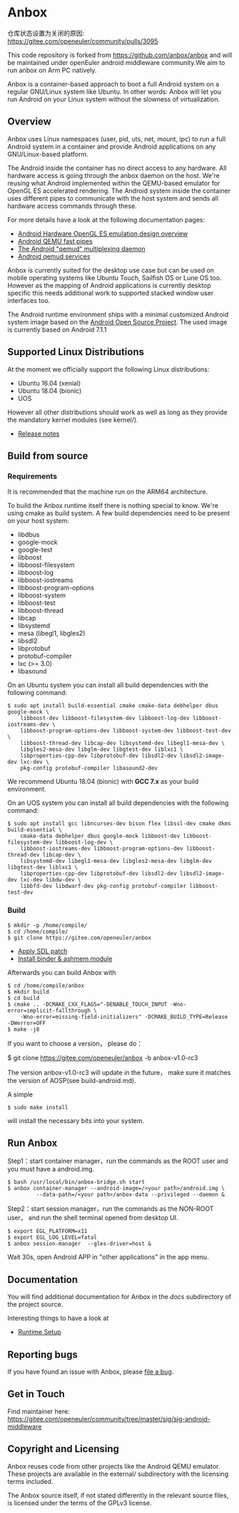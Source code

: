 # Anbox
仓库状态设置为关闭的原因: https://gitee.com/openeuler/community/pulls/3095

This code repository is forked from https://github.com/anbox/anbox and 
will be maintained under openEuler android middleware community.We aim 
to run anbox on Arm PC natively.

Anbox is a container-based approach to boot a full Android system on a
regular GNU/Linux system like Ubuntu. In other words: Anbox will let
you run Android on your Linux system without the slowness of
virtualization.

## Overview

Anbox uses Linux namespaces (user, pid, uts, net, mount, ipc) to run a
full Android system in a container and provide Android applications on
any GNU/Linux-based platform.

The Android inside the container has no direct access to any hardware.
All hardware access is going through the anbox daemon on the host. We're
reusing what Android implemented within the QEMU-based emulator for OpenGL
ES accelerated rendering. The Android system inside the container uses
different pipes to communicate with the host system and sends all hardware
access commands through these.

For more details have a look at the following documentation pages:

 * [Android Hardware OpenGL ES emulation design overview](https://android.googlesource.com/platform/external/qemu/+/emu-master-dev/android/android-emugl/DESIGN)
 * [Android QEMU fast pipes](https://android.googlesource.com/platform/external/qemu/+/emu-master-dev/android/docs/ANDROID-QEMU-PIPE.TXT)
 * [The Android "qemud" multiplexing daemon](https://android.googlesource.com/platform/external/qemu/+/emu-master-dev/android/docs/ANDROID-QEMUD.TXT)
 * [Android qemud services](https://android.googlesource.com/platform/external/qemu/+/emu-master-dev/android/docs/ANDROID-QEMUD-SERVICES.TXT)

Anbox is currently suited for the desktop use case but can be used on
mobile operating systems like Ubuntu Touch, Sailfish OS or Lune OS too.
However as the mapping of Android applications is currently desktop specific
this needs additional work to supported stacked window user interfaces too.

The Android runtime environment ships with a minimal customized Android system
image based on the [Android Open Source Project](https://source.android.com/).
The used image is currently based on Android 7.1.1

## Supported Linux Distributions

At the moment we officially support the following Linux distributions:

 * Ubuntu 16.04 (xenial)
 * Ubuntu 18.04 (bionic)
 * UOS

However all other distributions should work as
well as long as they provide the mandatory kernel modules (see kernel/).

 * [Release notes](docs/release-notes/anbox-release-notes.md)


## Build from source

### Requirements

It is recommended that the machine run on the ARM64 architecture.

To build the Anbox runtime itself there is nothing special to know. We're using
cmake as build system. A few build dependencies need to be present on your host
system:

 * libdbus
 * google-mock
 * google-test
 * libboost
 * libboost-filesystem
 * libboost-log
 * libboost-iostreams
 * libboost-program-options
 * libboost-system
 * libboost-test
 * libboost-thread
 * libcap
 * libsystemd
 * mesa (libegl1, libgles2)
 * libsdl2
 * libprotobuf
 * protobuf-compiler
 * lxc (>= 3.0)
 * libasound


On an Ubuntu system you can install all build dependencies with the following
command:

```
$ sudo apt install build-essential cmake cmake-data debhelper dbus google-mock \
    libboost-dev libboost-filesystem-dev libboost-log-dev libboost-iostreams-dev \
    libboost-program-options-dev libboost-system-dev libboost-test-dev \
    libboost-thread-dev libcap-dev libsystemd-dev libegl1-mesa-dev \
    libgles2-mesa-dev libglm-dev libgtest-dev liblxc1 \
    libproperties-cpp-dev libprotobuf-dev libsdl2-dev libsdl2-image-dev lxc-dev \
    pkg-config protobuf-compiler libasound2-dev
```
We recommend Ubuntu 18.04 (bionic) with **GCC 7.x** as your build environment.

On an UOS system you can install all build dependencies with the following
command:

```
$ sudo apt install gcc libncurses-dev bison flex libssl-dev cmake dkms build-essential \
    cmake-data debhelper dbus google-mock libboost-dev libboost-filesystem-dev libboost-log-dev \
    libboost-iostreams-dev libboost-program-options-dev libboost-thread-dev libcap-dev \
    libsystemd-dev libegl1-mesa-dev libgles2-mesa-dev libglm-dev libgtest-dev liblxc1 \
    libproperties-cpp-dev libprotobuf-dev libsdl2-dev libsdl2-image-dev lxc-dev libdw-dev \
    libbfd-dev libdwarf-dev pkg-config protobuf-compiler libboost-test-dev
```

### Build

```
$ mkdir -p /home/compile/
$ cd /home/compile/
$ git clone https://gitee.com/openeuler/anbox
```

 * [Apply SDL patch](docs/apply_SDL_patch.md)
 * [Install binder & ashmem module](docs/kernel_module.md)

Afterwards you can build Anbox with

```
$ cd /home/compile/anbox
$ mkdir build
$ cd build
$ cmake .. -DCMAKE_CXX_FLAGS="-DENABLE_TOUCH_INPUT -Wno-error=implicit-fallthrough \
    -Wno-error=missing-field-initializers" -DCMAKE_BUILD_TYPE=Release -DWerror=OFF
$ make -j8

```

If you want to choose a version， please do：

$ git clone https://gitee.com/openeuler/anbox -b anbox-v1.0-rc3

The version anbox-v1.0-rc3 will update in the future， make sure it matches the version of AOSP(see build-android.md).


A simple

```
$ sudo make install
```

will install the necessary bits into your system.

## Run Anbox

Step1：start container manager，run the commands as the ROOT user and you must have a android.img.

```
$ bash /usr/local/bin/anbox-bridge.sh start
$ anbox container-manager --android-image=/<your path>/android.img \
         --data-path=/<your path>/anbox-data --privileged --daemon &

```

Step2：start session manager，run the commands as the NON-ROOT user， 
and run the shell terminal opened from desktop UI.

```
$ export EGL_PLATFORM=x11
$ export EGL_LOG_LEVEL=fatal
$ anbox session-manager  --gles-driver=host &

```

Wait 30s, open Android APP in "other applications" in the app menu.

## Documentation

You will find additional documentation for Anbox in the *docs* subdirectory
of the project source.

Interesting things to have a look at

 * [Runtime Setup](docs/runtime-setup.md)

## Reporting bugs

If you have found an issue with Anbox, please [file a bug](https://gitee.com/openeuler/anbox/issues).

## Get in Touch

Find maintainer here:
https://gitee.com/openeuler/community/tree/master/sig/sig-android-middleware

## Copyright and Licensing

Anbox reuses code from other projects like the Android QEMU emulator. These
projects are available in the external/ subdirectory with the licensing terms
included.

The Anbox source itself, if not stated differently in the relevant source files,
is licensed under the terms of the GPLv3 license.
